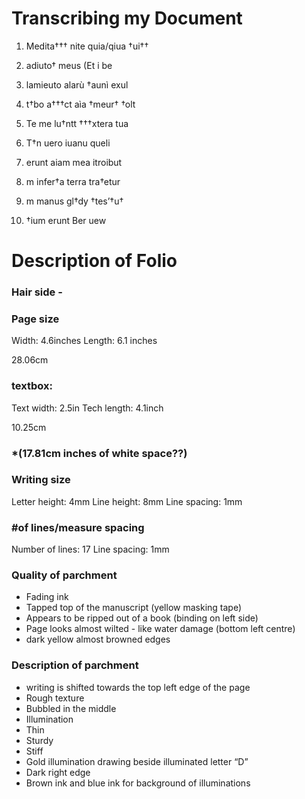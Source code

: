 # Transcribing my Document

1) Medita††† nite quia/qiua †ui††

2) adiuto† meus (Et i be

3) lamieuto alarù †aunì exul

4) t†bo a†††ct aìa †meur† †olt

5) Te me lu†ntt †††xtera tua 

6) T†n uero iuanu queli

7) erunt aiam mea itroibut

8) m infer†a terra tra†etur

9) m manus gl†dy †tes’†u†

10) †ium erunt Ber uew

# Description of Folio

### Hair side - 

### Page size
Width: 4.6inches
Length: 6.1 inches

28.06cm

### textbox:
Text width: 2.5in
Tech length: 4.1inch

10.25cm

###  *(17.81cm inches of white space??)

### Writing size

Letter height: 4mm
Line height: 8mm
Line spacing: 1mm

### #of lines/measure spacing
Number of lines: 17
Line spacing: 1mm

### Quality of parchment
- Fading ink
- Tapped top of the manuscript (yellow masking tape)
- Appears to be ripped out of a book (binding on left side)
- Page looks almost wilted - like water damage (bottom left centre)
- dark yellow almost browned edges

###  Description of parchment 
- writing is shifted towards the top left edge of the page 
- Rough texture 
- Bubbled in the middle 
- Illumination 
- Thin 
- Sturdy 
- Stiff 
- Gold illumination drawing beside illuminated letter “D”
- Dark right edge 
- Brown ink and blue ink for background of illuminations 
